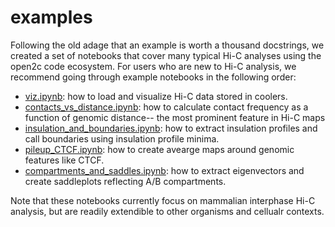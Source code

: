 # examples

Following the old adage that an example is worth a thousand docstrings, we created a set of notebooks that cover many typical Hi-C analyses using the open2c code ecosystem. For users who are new to Hi-C analysis, we recommend going through example notebooks in the following order:
- [viz.ipynb](https://github.com/open2c/open2c_examples/blob/master/viz.ipynb): how to load and visualize Hi-C data stored in coolers.
- [contacts_vs_distance.ipynb](https://github.com/open2c/open2c_examples/blob/master/contacts_vs_distance.ipynb): how to calculate contact frequency as a function of genomic distance-- the most prominent feature in Hi-C maps
- [insulation_and_boundaries.ipynb](https://github.com/open2c/open2c_examples/blob/master/insulation_and_boundaries.ipynb): how to extract insulation profiles and call boundaries using insulation profile minima. 
- [pileup_CTCF.ipynb](https://github.com/open2c/open2c_examples/blob/master/pileup_CTCF.ipynb): how to create avearge maps around genomic features like CTCF.
- [compartments_and_saddles.ipynb](https://github.com/open2c/open2c_examples/blob/master/compartments_and_saddles.ipynb): how to extract eigenvectors and create saddleplots reflecting A/B compartments. 

Note that these notebooks currently focus on mammalian interphase Hi-C analysis, but are readily extendible to other organisms and cellualr contexts.


